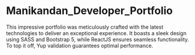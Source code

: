 # Manikandan_Developer_Portfolio
This impressive portfolio was meticulously crafted with the latest technologies to deliver an exceptional experience. It boasts a sleek design using SASS and Bootstrap 5, while ReactJS ensures seamless functionality. To top it off, Yup validation guarantees optimal performance.
